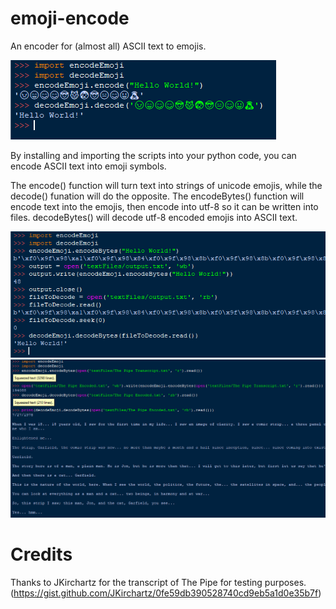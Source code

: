 # emoji-encode
 An encoder for (almost all) ASCII text to emojis.
 
![Basic Usage](images/encodeUsage.PNG)

By installing and importing the scripts into your python code, you can encode ASCII text into emoji symbols.

The encode() function will turn text into strings of unicode emojis, while the decode() funation will do the opposite. 
The encodeBytes() function will encode text into the emojis, then encode into utf-8 so it can be written into files.
decodeBytes() will decode utf-8 encoded emojis into ASCII text.

![Byte Encode Usage](images/encodeBytesUsage.PNG)
![File Encode](images/fileUsage.PNG)

Credits
=======

Thanks to JKirchartz for the transcript of The Pipe for testing purposes. (https://gist.github.com/JKirchartz/0fe59db390528740cd9eb5a1d0e35b7f)

